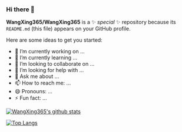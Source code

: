 ### Hi there 👋


**WangXing365/WangXing365** is a ✨ _special_ ✨ repository because its `README.md` (this file) appears on your GitHub profile.

Here are some ideas to get you started:

- 🔭 I’m currently working on ...
- 🌱 I’m currently learning ...
- 👯 I’m looking to collaborate on ...
- 🤔 I’m looking for help with ...
- 💬 Ask me about ...
- 📫 How to reach me: ...
- 😄 Pronouns: ...
- ⚡ Fun fact: ...

[![WangXing365's github stats](https://github-readme-stats.vercel.app/api?username=WangXing365)](https://github.com/anuraghazra/github-readme-stats)

[![Top Langs](https://github-readme-stats.vercel.app/api/top-langs/?username=WangXing365&layout=compact)](https://github.com/anuraghazra/github-readme-stats)
